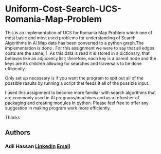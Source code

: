 # Uniform-Cost-Search-UCS-Romania-Map-Problem

This is an implementation of UCS for Romania Map Problem which one of most basic and most used problems for understanding of Search Algorithms in AI
Map data has been converted to a python graph.The implementation is done . For this assignment we were to say that all edges costs are the same; 1. As this data is read it is stored in a dictionary, that behaves like an adjacency list; therefore, each key is a parent node and the keys are its children allowing for searches and traversals to be done efficiently.

Only set up necessary is if you want the program to spit out all of the possible results by running a script that feeds it all of the possible input.

I used this assignment to become more familiar with search algorithms that are commonly used in AI programs/machines and as a refresher of packaging and creating modules in python. Please feel free to offer any suggestion in making program work more efficiently.

Thanks

## Authors

### Adil Hassan [LinkedIn](https://www.linkedin.com/in/adil-hassan-7b973b303?lipi=urn%3Ali%3Apage%3Ad_flagship3_profile_view_base_contact_details%3BgcLAYAqaRnu8zRI7ZCaCPA%3D%3D) [Email](mailto:adilhassan510496@gmail.com)
